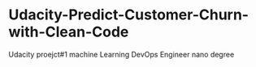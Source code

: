 # Udacity-Predict-Customer-Churn-with-Clean-Code
Udacity proejct#1 machine Learning DevOps Engineer nano degree

